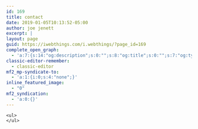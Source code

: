 ```yaml
---
id: 169
title: contact
date: 2019-01-05T10:13:52-05:00
author: joe jenett
excerpt: |
layout: page
guid: https://iwebthings.com/i.webthings/?page_id=169
complete_open_graph:
  - 'a:7:{s:14:"og:description";s:0:"";s:8:"og:title";s:0:"";s:7:"og:type";s:0:"";s:12:"twitter:card";s:7:"summary";s:15:"twitter:creator";s:0:"";s:19:"twitter:description";s:0:"";s:8:"og:image";s:0:"";}'
classic-editor-remember:
  - classic-editor
mf2_mp-syndicate-to:
  - 'a:1:{i:0;s:4:"none";}'
inline_featured_image:
  - "0"
mf2_syndication:
  - 'a:0:{}'
---
```

<div role="form" class="wpcf7" id="wpcf7-f548-o2" lang="en-US" dir="ltr">
  <div class="screen-reader-response">
    <p role="status" aria-live="polite" aria-atomic="true">
    </p>
    
    <ul>
    </ul>
  </div>
</div>